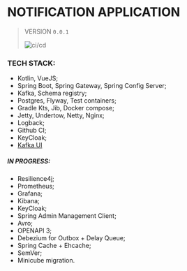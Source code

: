 # NOTIFICATION APPLICATION
> VERSION 
`0.0.1`
>
> ![ci/cd](https://github.com/fragaLY/notification/workflows/ci/cd/badge.svg)
>

### TECH STACK:
* Kotlin, VueJS;
* Spring Boot, Spring Gateway, Spring Config Server;
* Kafka, Schema registry;
* Postgres, Flyway, Test containers;
* Gradle Kts, Jib, Docker compose;
* Jetty, Undertow, Netty, Nginx; 
* Logback;
* Github CI;
* KeyCloak;
* [Kafka UI](https://github.com/obsidiandynamics/kafdrop)

##### IN PROGRESS:
* Resilience4j;
* Prometheus;
* Grafana;
* Kibana;
* KeyCloak;
* Spring Admin Management Client;
* Avro;
* OPENAPI 3;
* Debezium for Outbox + Delay Queue;
* Spring Cache + Ehcache;
* SemVer;
* Minicube migration.
